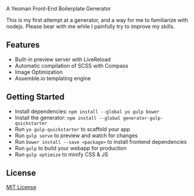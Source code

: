 A Yeoman Front-End Boilerplate Generator

This is my first attempt at a generator, and a way for me to familiarize with nodejs. Please bear with me while I painfully try to improve my skills.

## Features

* Built-in preview server with LiveReload
* Automatic compilation of SCSS with Compass
* Image Optimization
* Assemble.io templating engine

## Getting Started

- Install dependencies: `npm install --global yo gulp bower`
- Install the generator: `npm install --global generator-gulp-quickstarter`
- Run `yo gulp-quickstarter` to scaffold your app
- Run `gulp serve` to preview and watch for changes
- Run `bower install --save <package>` to install frontend dependencies
- Run `gulp` to build your webapp for production
- Run `gulp optimize` to minify CSS & JS

## License

[MIT License](http://en.wikipedia.org/wiki/MIT_License)
